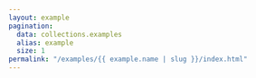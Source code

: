 ```yaml
---
layout: example
pagination:
  data: collections.examples
  alias: example
  size: 1
permalink: "/examples/{{ example.name | slug }}/index.html"
---
```

